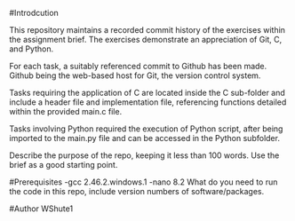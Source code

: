 #Introdcution

This repository maintains a recorded commit history of the exercises within the assignment brief. The exercises demonstrate an appreciation of Git, C, and Python.

For each task, a suitably referenced commit to Github has been made. Github being the web-based host for Git, the version control system.

Tasks requiring the application of C are located inside the C sub-folder and include a header file and implementation file, referencing functions detailed within the provided main.c file.

Tasks involving Python required the execution of Python script, after being imported to the main.py file and can be accessed in the Python subfolder.

Describe the purpose of the repo, keeping it less than 100 words. Use the brief as a good starting point.

#Prerequisites
-gcc 2.46.2.windows.1 
-nano 8.2 
What do you need to run the code in this repo, include version numbers of software/packages.

#Author
WShute1
